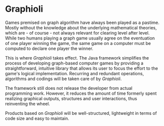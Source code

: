 Graphioli
=========

Games premised on graph algorithm have always been played as a pastime. Mostly without the knowledge about the underlying mathematical theories, which are - of course - not always relevant for clearing level after level. While two humans playing a graph game usually agree on the eventuation of one player winning the game, the same game on a computer must be computed to declare one player the winner.

This is where *Graphioli* takes effect. The Java framework simplifies the process of developing graph-based computer games by providing a straightforward, intuitive library that allows its user to focus the effort to the game's logical implementation. Recurring and redundant operations, algorithms and codings will be taken care of by *Graphioli*.

The framework still does not release the developer from actual programming work. However, it reduces the amount of time formerly spent realizing graphical outputs, structures and user interactions, thus reinventing the wheel.

Products based on *Graphioli* will be well-structured, lightweight in terms of code size and easy to maintain.
